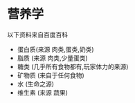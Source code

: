# 营养学
以下资料来自百度百科


- 蛋白质(来源 肉类,蛋类,奶类)
- 脂质 (来源 肉类,少量蛋类)
- 糖类 (几乎所有食物都有,玩家体力的来源)
- 矿物质 (来自于任何食物)
- 水 (生命之源)
- 维生素 (来源 蔬果)